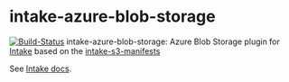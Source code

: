 # intake-azure-blob-storage
[![Build-Status](https://travis-ci.org/hamed2005/intake-azure-blob.svg?branch=dev)](https://travis-ci.org/hamed2005/intake-azure-blob)
intake-azure-blob-storage: Azure Blob Storage plugin for [Intake](https://github.com/intake/intake) based on the [intake-s3-manifests](https://github.com/informatics-lab/intake-s3-manifests)

See [Intake docs](https://intake.readthedocs.io/en/latest/overview.html).